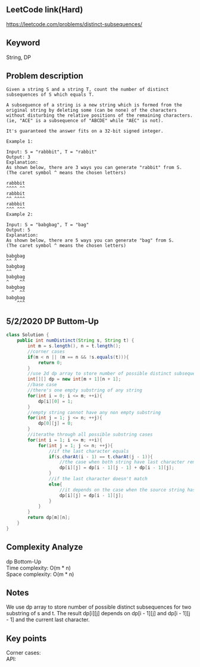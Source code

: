 ## LeetCode link(Hard)
https://leetcode.com/problems/distinct-subsequences/

## Keyword
String, DP

## Problem description
```
Given a string S and a string T, count the number of distinct subsequences of S which equals T.

A subsequence of a string is a new string which is formed from the original string by deleting some (can be none) of the characters without disturbing the relative positions of the remaining characters. (ie, "ACE" is a subsequence of "ABCDE" while "AEC" is not).

It's guaranteed the answer fits on a 32-bit signed integer.

Example 1:

Input: S = "rabbbit", T = "rabbit"
Output: 3
Explanation:
As shown below, there are 3 ways you can generate "rabbit" from S.
(The caret symbol ^ means the chosen letters)

rabbbit
^^^^ ^^
rabbbit
^^ ^^^^
rabbbit
^^^ ^^^
Example 2:

Input: S = "babgbag", T = "bag"
Output: 5
Explanation:
As shown below, there are 5 ways you can generate "bag" from S.
(The caret symbol ^ means the chosen letters)

babgbag
^^ ^
babgbag
^^    ^
babgbag
^    ^^
babgbag
  ^  ^^
babgbag
    ^^^
```

## 5/2/2020 DP Buttom-Up
```java
class Solution {
    public int numDistinct(String s, String t) {
        int m = s.length(), n = t.length();
        //corner cases
        if(m < n || (m == n && !s.equals(t))){
            return 0;
        }
        //use 2d dp array to store number of possible distinct subsequences of substring of S and T
        int[][] dp = new int[m + 1][n + 1];
        //base case
        //there's one empty substring of any string
        for(int i = 0; i <= m; ++i){
            dp[i][0] = 1;
        }
        //empty string cannot have any non empty substring
        for(int j = 1; j <= n; ++j){
            dp[0][j] = 0;
        }
        //iterathe through all possible substring cases
        for(int i = 1; i <= m; ++i){
            for(int j = 1; j <= n; ++j){
                //if the last character equals
                if(s.charAt(i - 1) == t.charAt(j - 1)){
                    //the case when both string have last character removed and the case when only the source string has last character removed will contribute to the current case 
                    dp[i][j] = dp[i - 1][j - 1] + dp[i - 1][j];
                }
                //if the last character doesn't match
                else{
                    //it depends on the case when the source string has last character removed
                    dp[i][j] = dp[i - 1][j];
                }
            }
        }
        return dp[m][n];
    }
}
```

## Complexity Analyze
dp Bottom-Up\
Time complexity: O(m * n)\
Space complexity: O(m * n)

## Notes
We use dp array to store number of possible distinct subsequences for two substring of s and t. The result dp[i][j] depends on dp[i - 1][j] and dp[i - 1][j - 1] and the current last character.

## Key points
Corner cases: \
API: